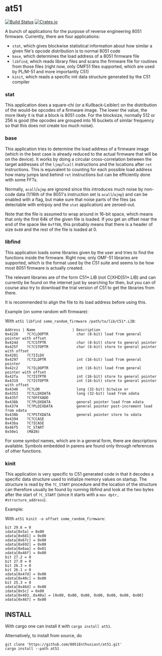 # at51

[![Build Status](https://travis-ci.org/8051Enthusiast/at51.svg?branch=master)](https://travis-ci.org/8051Enthusiast/at51)
[![Crates.io](https://img.shields.io/crates/v/at51)](https://img.shields.io/crates/v/at51)

A bunch of applications for the purpose of reverse engineering 8051 firmware.
Currently, there are four applications:
* `stat`, which gives blockwise statistical information about how similar a given file's opcode distribution is to normal 8051 code
* `base`, which determines the load address of a 8051 firmware file
* `libfind`, which reads library files and scans the firmware file for routines from those files (right now, only OMF51 files supported, which are used by PL/M-51 and more importantly C51)
* `kinit`, which reads a specific init data structure generated by the C51 compiler

### stat
This application does a square-chi (or a Kullback-Leibler) on the distribution of the would-be opcodes of a firmware image.
The lower the value, the more likely it is that a block is 8051 code.
For the blocksize, normally 512 or 256 is good (the opcodes are grouped into 16 buckets of similar frequency so that this does not create too much noise).

### base
This application tries to determine the load address of a firmware image (which in the best case is already reduced to the actual firmware that will be on the device).
It works by doing a circular cross-correlation between the target addresses of the `ljmp`/`lcall` instructions and the locations after `ret` instructions.
This is equivalent to counting for each possible load address how many jumps land behind `ret` instructions but can be efficiently done with some FFTs.

Normally, `acall`/`ajmp` are ignored since this introduces much noise by non-code data (1/16th of the 8051's instruction set is `acall`/`ajmp`) and can be enabled with a flag, but make sure that noise parts of the files (as detectable with entrpoy and the `stat` application) are zeroed-out.

Note that the file is assumed to wrap around in 16-bit space, which means that only the first 64k of the given file is loaded.
If you get an offset near the end of the space like `0xff80`, this probably means that there is a header of size `0x80` and the rest of the file is loaded at 0.

### libfind
This application loads some libraries given by the user and tries to find the functions inside the firmware.
Right now, only OMF-51 libraries are supported, which is the format used by the C51 suite and seems to be how most 8051 firmware is actually created.

The relevant libraries are of the form C51\*.LIB (not C[XHD]51\*.LIB) and can currently be found on the internet just by searching for then, but you can of course also try to download the trial version of C51 to get the libraries from there.

It is recommended to align the file to its load address before using this.

Example (on some random wifi firmware):

With `at51 libfind some_random_firmware /path/to/lib/C51*.LIB`:
```
Address | Name                 | Description
0x4220    ?C?CLDOPTR             char (8-bit) load from general pointer with offset
0x424d    ?C?CSTPTR              char (8-bit) store to general pointer
0x425f    ?C?CSTOPTR             char (8-bit) store to general pointer with offset
0x4281    ?C?IILDX              
0x4297    ?C?ILDPTR              int (16-bit) load from general pointer
0x42c2    ?C?ILDOPTR             int (16-bit) load from general pointer with offset
0x42fa    ?C?ISTPTR              int (16-bit) store to general pointer
0x4319    ?C?ISTOPTR             int (16-bit) store to general pointer with offset
0x4346    ?C?LOR                 long (32-bit) bitwise or
0x4353    ?C?LLDXDATA            long (32-bit) load from xdata
0x435f    ?C?OFFXADD            
0x436b    ?C?PLDXDATA            general pointer load from xdata
0x4374    ?C?PLDIXDATA           general pointer post-increment load from xdata
0x438b    ?C?PSTXDATA            general pointer store to xdata
0x4394    ?C?CCASE              
0x43ba    ?C?ICASE              
0x46f5    ?C_START              
0x50e1    (MAIN)                
```

For some symbol names, which are in a general form, there are descriptions available.
Symbols embedded in parens are found only through references of other functions.

### kinit
This application is very specific to C51 generated code in that it decodes a specific data structure used to initialize memory values on startup.
The structure is read by the `?C_START` procedure and the location of the structure can therefore usually be found by running libfind and look at the two bytes after the start of `?C_START` (since it starts with a `mov dptr, #structure_address`).

Example:

With `at51 kinit -o offset some_random_firmware`:
```
bit 29.6 = 0
idata[0x5a] = 0x00
xdata[0x681] = 0x00
xdata[0x67c] = 0x00
xdata[0x692] = 0x00
xdata[0x6aa] = 0x01
xdata[0x46f] = 0x00
bit 27.2 = 0
bit 27.0 = 0
bit 26.3 = 0
bit 26.1 = 0
xdata[0x47d] = 0x00
xdata[0x40c] = 0x00
bit 25.3 = 0
xdata[0x46d] = 0x00
idata[0x5c] = 0x00
xdata[0x403..0x40a] = [0x00, 0x00, 0x00, 0x00, 0x00, 0x00, 0x00]
xdata[0x467] = 0x00
```

## INSTALL
With cargo one can install it with `cargo install at51`.

Alternatively, to install from source, do
```
git clone 'https://github.com/8051Enthusiast/at51.git'
cargo install --path at51
```


